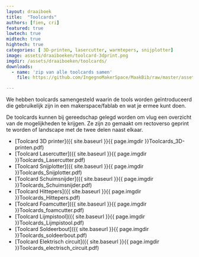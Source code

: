 ```yaml
---
layout: draaiboek
title:  "Toolcards"
authors: [fien, cri]
featured: true
lowtech: true
midtech: true
hightech: true
categories: [ 3D-printen, lasercutter, warmtepers, snijplotter]
image: assets/draaiboeken/toolcard-3dprint.png
imgdir: /assets/draaiboeken/toolcards/
downloads: 
  - name: 'zip van alle toolcards samen'
    file: https://github.com/IngegnoMakerSpace/MaakBib/raw/master/assets/draaiboeken/toolcards/toolcards.zip

---
```

We hebben toolcards samengesteld waarin de tools worden geïntroduceerd die gebruikelijk zijn in een makerspace/fablab en wat je ermee kunt doen. 

De toolcards kunnen bij gereedschap gelegd worden om vlug een overzicht van de mogelijkheden te krijgen.
Ze zijn zo gemaakt om rectoverso geprint te worden of landscape met de twee delen naast elkaar. 


* [Toolcard 3D printer]({{ site.baseurl }}{{ page.imgdir }}Toolcards_3D-printen.pdf)
* [Toolcard Lasercutter]({{ site.baseurl }}{{ page.imgdir }}Toolcards_Lasercutter.pdf)
* [Toolcard Snijplotter]({{ site.baseurl }}{{ page.imgdir }}Toolcards_Snijplotter.pdf)
* [Toolcard Schuimsnijder]({{ site.baseurl }}{{ page.imgdir }}Toolcards_Schuimsnijder.pdf)
* [Toolcard Hittepers]({{ site.baseurl }}{{ page.imgdir }}Toolcards_Hittepers.pdf)
* [Toolcard Foamcutter]({{ site.baseurl }}{{ page.imgdir }}Toolcards_foamcutter.pdf)
* [Toolcard Lijmpistool]({{ site.baseurl }}{{ page.imgdir }}Toolcards_Lijmpistool.pdf)
* [Toolcard Soldeerbout]({{ site.baseurl }}{{ page.imgdir }}Toolcards_soldeerbout.pdf)
* [Toolcard Elektrisch circuit]({{ site.baseurl }}{{ page.imgdir }}Toolcards_electrisch_circuit.pdf)


